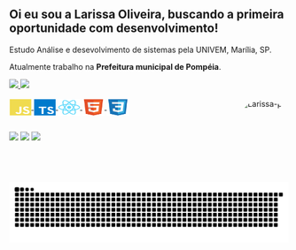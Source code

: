 ## Oi eu sou a Larissa Oliveira, buscando a primeira oportunidade com desenvolvimento!

<p>Estudo Análise e desevolvimento de sistemas pela UNIVEM, Marília, SP.</p>
<p>Atualmente trabalho na <b>Prefeitura municipal de Pompéia</b>.</p>

<div align="left">
  <a href="https://github.com/laaarioliveira">
  <img height="180em" src="https://github-readme-stats.vercel.app/api?username=laaarioliveira&show_icons=true&theme=dracula&include_all_commits=true&count_private=true"/>
  <img height="180em" src="https://github-readme-stats.vercel.app/api/top-langs/?username=laaarioliveira&layout=compact&langs_count=7&theme=dracula"/>
</div>
<div style="display: inline_block"><br>
  <img align="center" alt="Larissa-Js" height="30" width="40" src="https://raw.githubusercontent.com/devicons/devicon/master/icons/javascript/javascript-plain.svg">
  <img align="center" alt="Larissa-Ts" height="30" width="40" src="https://raw.githubusercontent.com/devicons/devicon/master/icons/typescript/typescript-plain.svg">
  <img align="center" alt="Larissa-React" height="30" width="40" src="https://raw.githubusercontent.com/devicons/devicon/master/icons/react/react-original.svg">
  <img align="center" alt="Larissa-HTML" height="30" width="40" src="https://raw.githubusercontent.com/devicons/devicon/master/icons/html5/html5-original.svg">
  <img align="center" alt="Larissa-CSS" height="30" width="40" src="https://raw.githubusercontent.com/devicons/devicon/master/icons/css3/css3-original.svg">
  <img align="right" alt="Larissa-pic" height="150" style="border-radius:50px;" src="https://avatars.githubusercontent.com/u/111012465?s=400&u=7f16b66f964d9ab727d917ef21896b96227c1f10&v=4?width=676&height=676">
</div>
  
  ##
 
<div> 
  <a href="https://www.instagram.com/im.laaari/" target="_blank"><img src="https://img.shields.io/badge/-Instagram-%23E4405F?style=for-the-badge&logo=instagram&logoColor=white" target="_blank"></a>
  <a href = "mailto:laaarioliveira1@gmail.com"><img src="https://img.shields.io/badge/-Gmail-%23333?style=for-the-badge&logo=gmail&logoColor=white" target="_blank"></a>
  <a href="https://www.linkedin.com/in/laaarioliveira" target="_blank"><img src="https://img.shields.io/badge/-LinkedIn-%230077B5?style=for-the-badge&logo=linkedin&logoColor=white" target="_blank"></a> 
 
  ![Snake animation](https://github.com/lcoalves/lcoalves/blob/master/github-contribution-grid-snake.svg)
 
</div>
